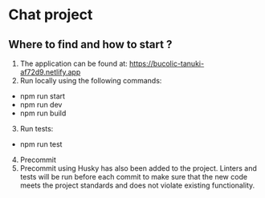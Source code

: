 # Chat project

## Where to find and how to start ?

 1. The application can be found at:  https://bucolic-tanuki-af72d9.netlify.app
 2. Run locally using the following commands:
 - npm run start
 - npm run dev
 - npm run build 
 3. Run tests:
 - npm run test
 4. Precommit
 5. Precommit using Husky has also been added to the project. Linters and tests will be run before each commit to make sure that the new code meets the project standards and does not violate existing functionality.
